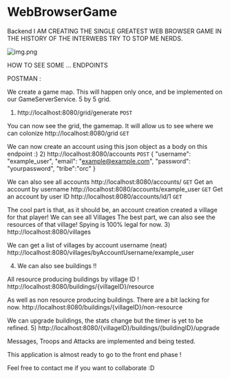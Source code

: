 # WebBrowserGame
Backend
I AM CREATING THE SINGLE GREATEST WEB BROWSER GAME IN THE HISTORY OF THE INTERWEBS TRY TO STOP ME NERDS. 


![img.png](resources/static/img.png)




HOW TO SEE SOME ... ENDPOINTS 


POSTMAN : 


We create a game map. This will happen only once, and be implemented on our GameServerService. 5 by 5 grid. 
1) http://localhost:8080/grid/generate  `POST` 

You can now see the grid, the gamemap. It will allow us to see where we can colonize
   http://localhost:8080/grid `GET`


We can now create an account using this json object as a body on this endpoint :)
2) http://localhost:8080/accounts  `POST` 
{
"username": "example_user",
"email": "example@example.com",
"password": "yourpassword",
"tribe":"orc"
} 

We can also see all accounts
http://localhost:8080/accounts/ `GET`
Get an account by username
http://localhost:8080/accounts/example_user `GET`
Get an account by user ID
http://localhost:8080/accounts/id/1 `GET`


The cool part is that, as it should be, an account creation created a village for that player!
We can see all Villages
The best part, we can also see the resources of that village! Spying is 100% legal for now. 
3) http://localhost:8080/villages 

We can get a list of villages by account username (neat)
http://localhost:8080/villages/byAccountUsername/example_user


4) We can also see buildings !!

All resource producing buildings by village ID !
http://localhost:8080/buildings/{villageID}/resource

As well as non resource producing buildings. There are a bit lacking for now. 
http://localhost:8080/buildings/{villageID}/non-resource

We can upgrade buildings, the stats change but the timer is yet to be refined. 
5) http://localhost:8080/{villageID}/buildings/{buildingID}/upgrade

Messages, Troops and Attacks are implemented and being tested.

This application is almost ready to go to the front end phase !

Feel free to contact me if you want to collaborate :D
